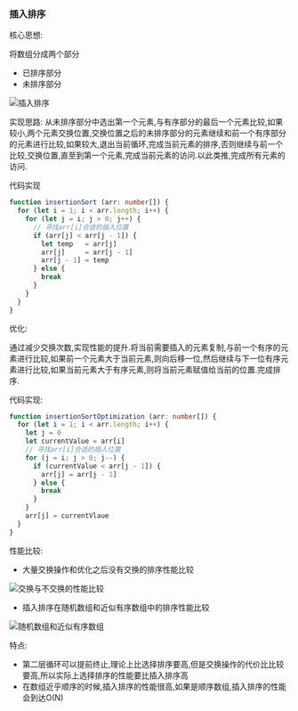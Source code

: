 ### 插入排序

核心思想:

将数组分成两个部分
- 已排序部分
- 未排序部分

![插入排序](http://linyimin-blog.oss-cn-beijing.aliyuncs.com/cjlos4ym70000awkhitlrev69.png)

实现思路:
从未排序部分中选出第一个元素,与有序部分的最后一个元素比较,如果较小,两个元素交换位置,交换位置之后的未排序部分的元素继续和前一个有序部分的元素进行比较,如果较大,退出当前循环,完成当前元素的排序,否则继续与前一个比较,交换位置,直至到第一个元素,完成当前元素的访问.以此类推,完成所有元素的访问. 

代码实现
```typescript
function insertionSort (arr: number[]) {
  for (let i = 1; i < arr.length; i++) {
    for (let j = i; j > 0; j++) {
      // 寻找arr[i]合适的插入位置
      if (arr[j] < arr[j - 1]) {
        let temp   = arr[j]
        arr[j]     = arr[j - 1]
        arr[j - 1] = temp
      } else {
        break
      }
    }
  }
}
```


优化:

通过减少交换次数,实现性能的提升.将当前需要插入的元素复制,与前一个有序的元素进行比较,如果前一个元素大于当前元素,则向后移一位,然后继续与下一位有序元素进行比较,如果当前元素大于有序元素,则将当前元素赋值给当前的位置.完成排序.

代码实现:

```typescript
function insertionSortOptimization (arr: number[]) {
  for (let i = 1; i < arr.length; i++) {
    let j = 0
    let currentValue = arr[i]
    // 寻找arr[i]合适的插入位置
    for (j = i; j > 0; j--) {
      if (currentValue < arr[j - 1]) {
        arr[j] = arr[j - 1]
      } else {
        break
      }
    }
    arr[j] = currentVlaue
  }
}
```

性能比较:

- 大量交换操作和优化之后没有交换的排序性能比较

![交换与不交换的性能比较](http://linyimin-blog.oss-cn-beijing.aliyuncs.com/cjlqoa62n0000qjkhqspp45zr.png)

- 插入排序在随机数组和近似有序数组中的排序性能比较

![随机数组和近似有序数组](http://linyimin-blog.oss-cn-beijing.aliyuncs.com/cjlqpc4ky0001qjkhcbz2q2s1.png)

特点:
- 第二层循环可以提前终止,理论上比选择排序要高,但是交换操作的代价比比较要高,所以实际上选择排序的性能要比插入排序高
- 在数组近乎顺序的时候,插入排序的性能很高,如果是顺序数组,插入排序的性能会到达O(N)
